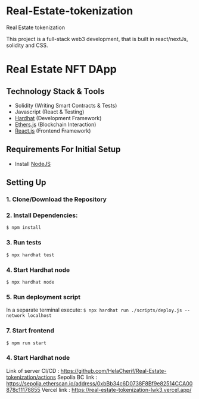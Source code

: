 # Real-Estate-tokenization
Real Estate tokenization 

This project is a full-stack web3 development, that is built in react/nextJs, solidity and CSS. 

# Real Estate NFT DApp

## Technology Stack & Tools

- Solidity (Writing Smart Contracts & Tests)
- Javascript (React & Testing)
- [Hardhat](https://hardhat.org/) (Development Framework)
- [Ethers.js](https://docs.ethers.io/v5/) (Blockchain Interaction)
- [React.js](https://reactjs.org/) (Frontend Framework)

## Requirements For Initial Setup
- Install [NodeJS](https://nodejs.org/en/)

## Setting Up
### 1. Clone/Download the Repository

### 2. Install Dependencies:
`$ npm install`

### 3. Run tests
`$ npx hardhat test`

### 4. Start Hardhat node
`$ npx hardhat node`

### 5. Run deployment script
In a separate terminal execute:
`$ npx hardhat run ./scripts/deploy.js --network localhost`

### 7. Start frontend
`$ npm run start`


### 4. Start Hardhat node

Link of server CI/CD : https://github.com/HelaCherif/Real-Estate-tokenization/actions
Sepolia BC link : https://sepolia.etherscan.io/address/0xbBb34c6D0738F8Bf9e82514CCA00878c11178855
Vercel link : https://real-estate-tokenization-lwk3.vercel.app/
